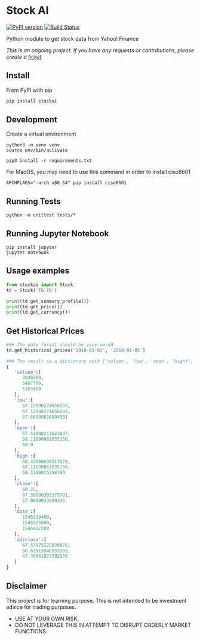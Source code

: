 # Stock AI

[![PyPI version](https://badge.fury.io/py/stockai.svg)](https://badge.fury.io/py/stockai)
[![Build Status](https://travis-ci.org/dalenguyen/stockai.svg?branch=master)](https://travis-ci.org/dalenguyen/stockai)

Python module to get stock data from Yahoo! Finance

_This is an ongoing project. If you have any requests or contributions, please create a [ticket](https://github.com/dalenguyen/stockai/issues)_

## Install

From PyPI with pip

```sh
pip install stockai
```

## Development

Create a virtual environment

```
python3 -m venv venv
source env/bin/activate

pip3 install -r requirements.txt
```

For MacOS, you may need to use this command in order to install ciso8601

```
ARCHFLAGS="-arch x86_64" pip install ciso8601
```

## Running Tests

```
python -m unittest tests/*
```

## Running Jupyter Notebook

```
pip install jupyter
jupyter notebook
```

## Usage examples

```python
from stockai import Stock
td = Stock('TD.TO')

print(td.get_summary_profile())
print(td.get_price())
print(td.get_currency())
```

## Get Historical Prices

```python
### The date format should be yyyy-mm-dd
td.get_historical_prices('2019-01-01', '2019-01-05')

### The result is a dictionary with ['volumn', 'low', 'open', 'hight', 'close', 'date', 'adjclose']
{
   'volume':[
      3930300,
      5407700,
      5103400
   ],
   'low':[
      67.12000274658203,
      67.12000274658203,
      67.66999816894531
   ],
   'open':[
      67.51000213623047,
      68.11000061035156,
      68.0
   ],
   'high':[
      68.43000030517578,
      68.11000061035156,
      68.1500015258789
   ],
   'close':[
      68.25,
      67.30000305175781,
      67.9800033569336
   ],
   'date':[
      1546439400,
      1546525800,
      1546612200
   ],
   'adjclose':[
      67.57575225830078,
      66.63513946533203,
      67.30841827392578
   ]
}
```

## Disclaimer

This project is for learning purpose. This is not intended to be investment advice for trading purposes.

- USE AT YOUR OWN RISK.
- DO NOT LEVERAGE THIS IN ATTEMPT TO DISRUPT ORDERLY MARKET FUNCTIONS.
